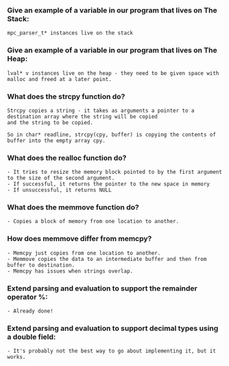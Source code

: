 ### Give an example of a variable in our program that lives on The Stack:
	mpc_parser_t* instances live on the stack
	
### Give an example of a variable in our program that lives on The Heap:

	lval* v instances live on the heap - they need to be given space with malloc and freed at a later point.
	
### What does the strcpy function do?
	Strcpy copies a string - it takes as arguments a pointer to a destination array where the string will be copied
	and the string to be copied.
	
	So in char* readline, strcpy(cpy, buffer) is copying the contents of buffer into the empty array cpy.
	
### What does the realloc function do?
	- It tries to resize the memory block pointed to by the first argument to the size of the second argument.
	- If successful, it returns the pointer to the new space in memory
	- If unsuccessful, it returns NULL
	
### What does the memmove function do?
	- Copies a block of memory from one location to another.

### How does memmove differ from memcpy?
	- Memcpy just copies from one location to another.
	- Memmove copies the data to an intermediate buffer and then from buffer to destination.
	- Memcpy has issues when strings overlap.

### Extend parsing and evaluation to support the remainder operator %:
	- Already done!
	
### Extend parsing and evaluation to support decimal types using a double field:
	- It's probably not the best way to go about implementing it, but it works.